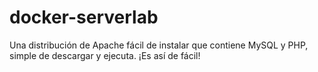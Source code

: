 # docker-serverlab
Una distribución de Apache fácil de instalar que contiene MySQL y PHP, simple de descargar y ejecuta. ¡Es así de fácil!
